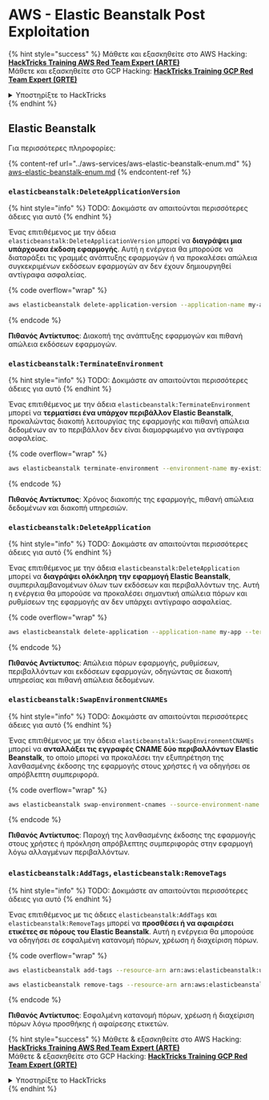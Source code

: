 # AWS - Elastic Beanstalk Post Exploitation

{% hint style="success" %}
Μάθετε και εξασκηθείτε στο AWS Hacking:<img src="/.gitbook/assets/image.png" alt="" data-size="line">[**HackTricks Training AWS Red Team Expert (ARTE)**](https://training.hacktricks.xyz/courses/arte)<img src="/.gitbook/assets/image.png" alt="" data-size="line">\
Μάθετε και εξασκηθείτε στο GCP Hacking: <img src="/.gitbook/assets/image (2).png" alt="" data-size="line">[**HackTricks Training GCP Red Team Expert (GRTE)**<img src="/.gitbook/assets/image (2).png" alt="" data-size="line">](https://training.hacktricks.xyz/courses/grte)

<details>

<summary>Υποστηρίξτε το HackTricks</summary>

* Ελέγξτε τα [**σχέδια συνδρομής**](https://github.com/sponsors/carlospolop)!
* **Γίνετε μέλος της** 💬 [**ομάδας Discord**](https://discord.gg/hRep4RUj7f) ή της [**ομάδας telegram**](https://t.me/peass) ή **ακολουθήστε** μας στο **Twitter** 🐦 [**@hacktricks\_live**](https://twitter.com/hacktricks\_live)**.**
* **Μοιραστείτε hacking tricks υποβάλλοντας PRs στα** [**HackTricks**](https://github.com/carlospolop/hacktricks) και [**HackTricks Cloud**](https://github.com/carlospolop/hacktricks-cloud) αποθετήρια στο github.

</details>
{% endhint %}

## Elastic Beanstalk

Για περισσότερες πληροφορίες:

{% content-ref url="../aws-services/aws-elastic-beanstalk-enum.md" %}
[aws-elastic-beanstalk-enum.md](../aws-services/aws-elastic-beanstalk-enum.md)
{% endcontent-ref %}

### `elasticbeanstalk:DeleteApplicationVersion`

{% hint style="info" %}
TODO: Δοκιμάστε αν απαιτούνται περισσότερες άδειες για αυτό
{% endhint %}

Ένας επιτιθέμενος με την άδεια `elasticbeanstalk:DeleteApplicationVersion` μπορεί να **διαγράψει μια υπάρχουσα έκδοση εφαρμογής**. Αυτή η ενέργεια θα μπορούσε να διαταράξει τις γραμμές ανάπτυξης εφαρμογών ή να προκαλέσει απώλεια συγκεκριμένων εκδόσεων εφαρμογών αν δεν έχουν δημιουργηθεί αντίγραφα ασφαλείας.

{% code overflow="wrap" %}
```bash
aws elasticbeanstalk delete-application-version --application-name my-app --version-label my-version
```
{% endcode %}

**Πιθανός Αντίκτυπος**: Διακοπή της ανάπτυξης εφαρμογών και πιθανή απώλεια εκδόσεων εφαρμογών.

### `elasticbeanstalk:TerminateEnvironment`

{% hint style="info" %}
TODO: Δοκιμάστε αν απαιτούνται περισσότερες άδειες για αυτό
{% endhint %}

Ένας επιτιθέμενος με την άδεια `elasticbeanstalk:TerminateEnvironment` μπορεί να **τερματίσει ένα υπάρχον περιβάλλον Elastic Beanstalk**, προκαλώντας διακοπή λειτουργίας της εφαρμογής και πιθανή απώλεια δεδομένων αν το περιβάλλον δεν είναι διαμορφωμένο για αντίγραφα ασφαλείας.

{% code overflow="wrap" %}
```bash
aws elasticbeanstalk terminate-environment --environment-name my-existing-env
```
{% endcode %}

**Πιθανός Αντίκτυπος**: Χρόνος διακοπής της εφαρμογής, πιθανή απώλεια δεδομένων και διακοπή υπηρεσιών.

### `elasticbeanstalk:DeleteApplication`

{% hint style="info" %}
TODO: Δοκιμάστε αν απαιτούνται περισσότερες άδειες για αυτό
{% endhint %}

Ένας επιτιθέμενος με την άδεια `elasticbeanstalk:DeleteApplication` μπορεί να **διαγράψει ολόκληρη την εφαρμογή Elastic Beanstalk**, συμπεριλαμβανομένων όλων των εκδόσεων και περιβαλλόντων της. Αυτή η ενέργεια θα μπορούσε να προκαλέσει σημαντική απώλεια πόρων και ρυθμίσεων της εφαρμογής αν δεν υπάρχει αντίγραφο ασφαλείας.

{% code overflow="wrap" %}
```bash
aws elasticbeanstalk delete-application --application-name my-app --terminate-env-by-force
```
{% endcode %}

**Πιθανός Αντίκτυπος**: Απώλεια πόρων εφαρμογής, ρυθμίσεων, περιβαλλόντων και εκδόσεων εφαρμογών, οδηγώντας σε διακοπή υπηρεσίας και πιθανή απώλεια δεδομένων.

### `elasticbeanstalk:SwapEnvironmentCNAMEs`

{% hint style="info" %}
TODO: Δοκιμάστε αν απαιτούνται περισσότερες άδειες για αυτό
{% endhint %}

Ένας επιτιθέμενος με την άδεια `elasticbeanstalk:SwapEnvironmentCNAMEs` μπορεί να **ανταλλάξει τις εγγραφές CNAME δύο περιβαλλόντων Elastic Beanstalk**, το οποίο μπορεί να προκαλέσει την εξυπηρέτηση της λανθασμένης έκδοσης της εφαρμογής στους χρήστες ή να οδηγήσει σε απρόβλεπτη συμπεριφορά.

{% code overflow="wrap" %}
```bash
aws elasticbeanstalk swap-environment-cnames --source-environment-name my-env-1 --destination-environment-name my-env-2
```
{% endcode %}

**Πιθανός Αντίκτυπος**: Παροχή της λανθασμένης έκδοσης της εφαρμογής στους χρήστες ή πρόκληση απρόβλεπτης συμπεριφοράς στην εφαρμογή λόγω αλλαγμένων περιβαλλόντων.

### `elasticbeanstalk:AddTags`, `elasticbeanstalk:RemoveTags`

{% hint style="info" %}
TODO: Δοκιμάστε αν απαιτούνται περισσότερες άδειες για αυτό
{% endhint %}

Ένας επιτιθέμενος με τις άδειες `elasticbeanstalk:AddTags` και `elasticbeanstalk:RemoveTags` μπορεί να **προσθέσει ή να αφαιρέσει ετικέτες σε πόρους του Elastic Beanstalk**. Αυτή η ενέργεια θα μπορούσε να οδηγήσει σε εσφαλμένη κατανομή πόρων, χρέωση ή διαχείριση πόρων.

{% code overflow="wrap" %}
```bash
aws elasticbeanstalk add-tags --resource-arn arn:aws:elasticbeanstalk:us-west-2:123456789012:environment/my-app/my-env --tags Key=MaliciousTag,Value=1

aws elasticbeanstalk remove-tags --resource-arn arn:aws:elasticbeanstalk:us-west-2:123456789012:environment/my-app/my-env --tag-keys MaliciousTag
```
{% endcode %}

**Πιθανός Αντίκτυπος**: Εσφαλμένη κατανομή πόρων, χρέωση ή διαχείριση πόρων λόγω προσθήκης ή αφαίρεσης ετικετών.

{% hint style="success" %}
Μάθετε & εξασκηθείτε στο AWS Hacking:<img src="/.gitbook/assets/image.png" alt="" data-size="line">[**HackTricks Training AWS Red Team Expert (ARTE)**](https://training.hacktricks.xyz/courses/arte)<img src="/.gitbook/assets/image.png" alt="" data-size="line">\
Μάθετε & εξασκηθείτε στο GCP Hacking: <img src="/.gitbook/assets/image (2).png" alt="" data-size="line">[**HackTricks Training GCP Red Team Expert (GRTE)**<img src="/.gitbook/assets/image (2).png" alt="" data-size="line">](https://training.hacktricks.xyz/courses/grte)

<details>

<summary>Υποστηρίξτε το HackTricks</summary>

* Ελέγξτε τα [**σχέδια συνδρομής**](https://github.com/sponsors/carlospolop)!
* **Γίνετε μέλος της** 💬 [**ομάδας Discord**](https://discord.gg/hRep4RUj7f) ή της [**ομάδας telegram**](https://t.me/peass) ή **ακολουθήστε** μας στο **Twitter** 🐦 [**@hacktricks\_live**](https://twitter.com/hacktricks\_live)**.**
* **Μοιραστείτε hacking tricks υποβάλλοντας PRs στα** [**HackTricks**](https://github.com/carlospolop/hacktricks) και [**HackTricks Cloud**](https://github.com/carlospolop/hacktricks-cloud) αποθετήρια στο github.

</details>
{% endhint %}
